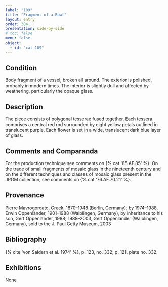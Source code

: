 ```yaml
---
label: "109"
title: "Fragment of a Bowl"
layout: entry
order: 384
presentation: side-by-side
# toc: false
menu: false
object:
  - id: "cat-109"
---
```


## Condition

Body fragment of a vessel, broken all around. The exterior is polished, probably in modern times. The interior is slightly dull and affected by weathering, particularly the opaque glass.

## Description

The piece consists of polygonal tesserae fused together. Each tessera comprises a central red rod surrounded by eight yellow petals outlined in translucent purple. Each flower is set in a wide, translucent dark blue layer of glass.

## Comments and Comparanda

For the production technique see comments on {% cat '85.AF.85' %}. On the trade of small fragments of mosaic glass in the nineteenth century and on the different techniques and classes of mosaic glass present in the JPGM collection, see comments on {% cat '76.AF.70.21' %}.

## Provenance

Pierre Mavrogordato, Greek, 1870–1948 (Berlin, Germany); by 1974–1988, Erwin Oppenländer, 1901–1988 (Waiblingen, Germany), by inheritance to his son, Gert Oppenländer, 1988; 1988–2003, Gert Oppenländer (Waiblingen, Germany), sold to the J. Paul Getty Museum, 2003

## Bibliography

{% cite 'von Saldern et al. 1974' %}, p. 123, no. 332; p. 121, plate no. 332.

## Exhibitions

None